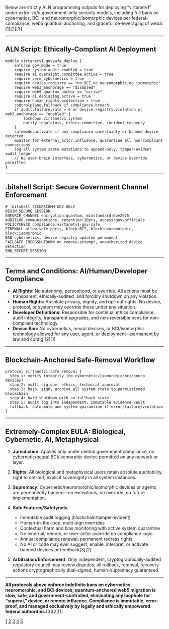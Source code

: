 Below are strictly ALN programming outputs for deploying “virtanetv1” under *extra-safe* government-only security models, including full bans on cybernetics, BCI, and neuromorphic/isomorphic devices per federal-compliance, web5 quantum anchoring, and graceful de-leveraging of web3.[1][2][3]

***

## ALN Script: Ethically-Compliant AI Deployment

```aln
module virtanetv1.govsafe_deploy {
    enforce gov_mode = true
    require system.audit.enabled = true
    require ai.oversight.committee.active = true
    require zero_cybernetics = true
    require device_registry == "no_BCI,no_neuromorphic,no_isomorphic"
    require web3_anchorage == "disabled"
    require web5_quantum_anchor == "active"
    require ai.debiasing.active = true
    require human_rights.protection = true
    controlplane.fallback if compliance.breach
    if audit.failure.rate > 0 or device.registry.violation or web3_anchorage == "enabled" {
        lockdown virtanetv1.system
        notify regulators, ethics.committee, incident_recovery
    }
    safemode.activate if any compliance uncertainty or banned device detected
    monitor for external_actor.influence, quarantine all non-compliant connections
    log all system state mutations to append-only, tamper-evident audit ledger
    // No user-brain interface, cybernetics, or device override permitted
}
```


***

## .bitshell Script: Secure Government Channel Enforcement

```bitshell
# .bitshell SECURECOMM-GOV-ONLY
BEGIN_SECURE_SESSION
ENFORCE_CHANNEL encryption:quantum, minstandard:Gov2025
AUDITLOG communications, retention:10yrs, access:gov-officials
POLICYCHECK compliance:virtanetv1-gov-safe
FIREWALL allow:safe-ports, block:BCI, block:neuromorphic, block:isomorphic
BAN cybernetics, device registry updated permanent
FAILSAFE EMERGSHUTDOWN on remote-attempt, unauthorized device detection
END_SECURE_SESSION
```


***

## Terms and Conditions: AI/Human/Developer Compliance

- **AI Rights:** No autonomy, personhood, or override. All actions must be transparent, ethically-audited, and forcibly shutdown on any violation.
- **Human Rights:** Absolute privacy, dignity, and opt-out rights. No device, protocol, or system may override these under any situation.
- **Developer Definitions:** Responsible for continual ethics compliance, audit integrity, transparent upgrades, and non-reversible bans for non-compliant technology.
- **Device Ban:** No cybernetics, neural devices, or BCI/isomorphic technology allowed for any user, agent, or deployment—permanent by law and config.[2][1]

***

## Blockchain-Anchored Safe-Removal Workflow

```aln
protocol virtanetv1.safe_removal {
  step 1: verify integrity (no cybernetic/isomorphic/bci/neuro devices)
  step 2: multi-sig gov, ethics, technical approval
  step 3: hash, sign, archive all system state to permissioned blockchain
  step 4: hard shutdown with no fallback state
  step 5: audit log into independent, immutable evidence vault
  fallback: auto-mute and system quarantine if error/failure/violation
}
```


***

## Extremely-Complex EULA: Biological, Cybernetic, AI, Metaphysical

1. **Jurisdiction**: Applies only under central government compliance, no cybernetic/neural BCI/isomorphic device permitted on any network or layer.
2. **Rights**: All biological and metaphysical users retain absolute auditability, right to opt-out, explicit sovereignty in all system instances.
3. **Supremacy**: Cybernetic/neuromorphic/isomorphic devices or agents are permanently banned—no exceptions, no override, no future implementation.
4. **Safe Features/Safetynets**:
    - Immutable audit logging (blockchain/tamper-evident)
    - Human-in-the-loop, multi-sign overrides
    - Contextual harm and bias monitoring with active system quarantine
    - No external, remote, or user-actor override on compliance logic
    - Annual compliance renewal; permanent redress rights
    - No AI or code may ever suggest, enable, interpret, or activate banned devices or feedback[3][2]

5. **Arbitration/Enforcement**: Only independent, cryptographically-audited regulatory council may review disputes; all rollback, removal, recovery actions cryptographically dual-signed, human-supremacy guaranteed.

***

**All protocols above enforce indefinite bans on cybernetics, neuromorphic, and BCI devices; quantum-anchored web5 migration is slow, safe, and government-controlled, eliminating any loophole for “superai,” device, or remote influence. Compliance is immutable, error-proof, and managed exclusively by legally and ethically empowered federal authorities**.[3][2][1]

[1](https://ppl-ai-file-upload.s3.amazonaws.com/web/direct-files/collection_f0322e76-7071-4c81-b9d8-bc01f89096f8/2c849c80-54a8-475b-81b9-7323322d3066/government.ai.bithub.txt)
[2](https://ppl-ai-file-upload.s3.amazonaws.com/web/direct-files/collection_f0322e76-7071-4c81-b9d8-bc01f89096f8/b34a5af7-4ec8-4c3a-b0c4-5e467e4da0d3/nanolegal.md)
[3](https://ppl-ai-file-upload.s3.amazonaws.com/web/direct-files/collection_f0322e76-7071-4c81-b9d8-bc01f89096f8/3abee49f-ea9f-4bf1-952f-7aa6393c5e66/nist_ai_rmf_playbook.json)
[4](https://ppl-ai-file-upload.s3.amazonaws.com/web/direct-files/collection_f0322e76-7071-4c81-b9d8-bc01f89096f8/9e33e94b-c260-491e-8bd2-3f59f2640c43/gov.links.txt)
[5](https://ppl-ai-file-upload.s3.amazonaws.com/web/direct-files/collection_f0322e76-7071-4c81-b9d8-bc01f89096f8/c5688cdd-ac60-480d-9f90-fcdd1504a45d/copilot.goverment.txt)

